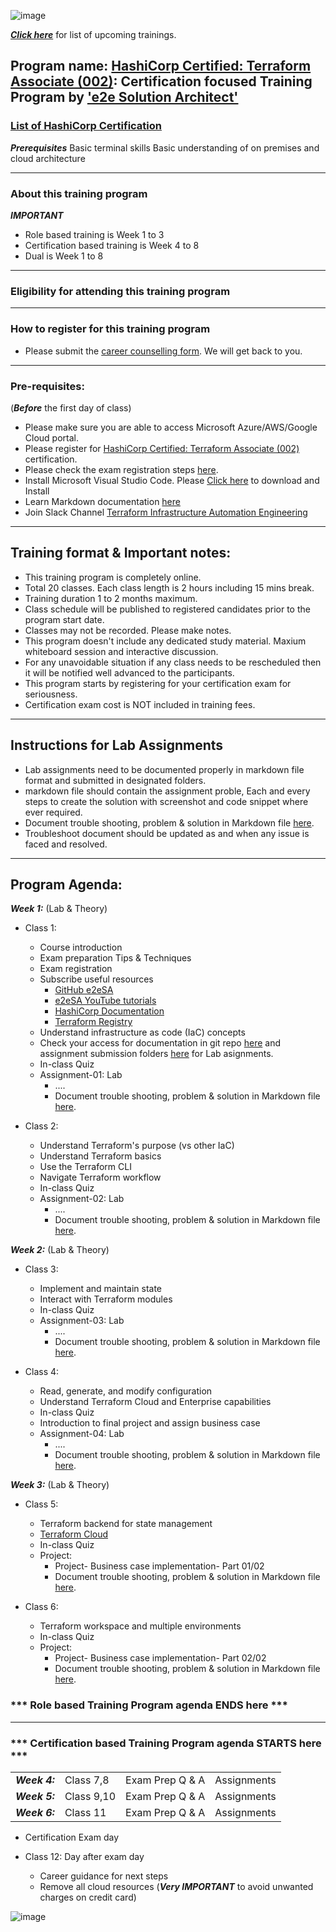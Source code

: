 
![image](https://user-images.githubusercontent.com/62712515/212548238-92365832-fe03-47c7-8c06-701834a67ebf.png)

***[Click here](https://e2esolutionarchitect.eventbrite.com)*** for list of upcoming trainings.

## Program name: [HashiCorp Certified: Terraform Associate (002)](https://www.hashicorp.com/certification/terraform-associate): Certification focused Training Program by ['e2e Solution Architect'](https://e2esolutionarchitect.com/role-based-training-program/)

### [List of HashiCorp Certification](https://www.hashicorp.com/certification)

***Prerequisites***
Basic terminal skills
Basic understanding of on premises and cloud architecture

----------------------------
### About this training program

***IMPORTANT***
- Role based training is Week 1 to 3
- Certification based training is Week 4 to 8
- Dual is Week 1 to 8

----------------------------
### Eligibility for attending this training program

----------------------------

### How to register for this training program

- Please submit the [career counselling form](https://e2esolutionarchitect.com/career-counselling/). We will get back to you. 
----------------------------

### Pre-requisites: 
(***Before*** the first day of class)
- Please make sure you are able to access Microsoft Azure/AWS/Google Cloud portal. 
- Please register for [HashiCorp Certified: Terraform Associate (002)](https://www.hashicorp.com/certification/terraform-associate) certification.
- Please check the exam registration steps [here](#). 
- Install Microsoft Visual Studio Code. Please [Click here](https://code.visualstudio.com/download) to download and Install
- Learn Markdown documentation [here](https://www.markdownguide.org/cheat-sheet/)
- Join Slack Channel [Terraform Infrastructure Automation Engineering](https://talentdevelop-u8d3237.slack.com/archives/C04KCD8183B)


----------------------------

## Training format & Important notes:

- This training program is completely online.
- Total 20 classes. Each class length is 2 hours including 15 mins break.
- Training duration 1 to 2 months maximum. 
- Class schedule will be published to registered candidates prior to the program start date.
- Classes may not be recorded. Please make notes.
- This program doesn't include any dedicated study material. Maxium whiteboard session and interactive discussion. 
- For any unavoidable situation if any class needs to be rescheduled then it will be notified well advanced to the participants. 
- This program starts by registering for your certification exam for seriousness. 
- Certification exam cost is NOT included in training fees. 

----------------------------

## Instructions for Lab Assignments
- Lab assignments need to be documented properly in markdown file format and submitted in designated folders.
- markdown file should contain the assignment proble, Each and every steps to create the solution with screenshot and code snippet where ever required.
- Document trouble shooting, problem & solution in Markdown file [here](#).
- Troubleshoot document should be updated as and when any issue is faced and resolved. 

----------------------------


## Program Agenda:

***Week 1:*** (Lab & Theory)
- Class 1: 
  - Course introduction
  - Exam preparation Tips & Techniques
  - Exam registration
  - Subscribe useful resources 
    - [GitHub e2eSA](https://github.com/e2eSolutionArchitect/scripts)
    - [e2eSA YouTube tutorials](https://www.youtube.com/channel/UC5Juuk7aTvbRmrABMq4onJA/videos)
    - [HashiCorp Documentation](https://developer.hashicorp.com/terraform/docs)
    - [Terraform Registry](https://registry.terraform.io/)
  - Understand infrastructure as code (IaC) concepts
  - Check your access for documentation in git repo [here](#) and assignment submission folders [here](#) for Lab asignments. 
  - In-class Quiz
  - Assignment-01: Lab
    - ....
    - Document trouble shooting, problem & solution in Markdown file [here](#). 
  
- Class 2: 
  - Understand Terraform's purpose (vs other IaC)
  - Understand Terraform basics
  - Use the Terraform CLI 
  - Navigate Terraform workflow
  - In-class Quiz
  - Assignment-02: Lab
    - ....
    - Document trouble shooting, problem & solution in Markdown file [here](#). 

***Week 2:*** (Lab & Theory)

- Class 3: 
  - Implement and maintain state
  - Interact with Terraform modules
  - In-class Quiz
  - Assignment-03: Lab
    - ....
    - Document trouble shooting, problem & solution in Markdown file [here](#).
    
- Class 4: 
  - Read, generate, and modify configuration
  - Understand Terraform Cloud and Enterprise capabilities
  - In-class Quiz
  - Introduction to final project and assign business case
  - Assignment-04: Lab
    - ....
    - Document trouble shooting, problem & solution in Markdown file [here](#).
    
***Week 3:*** (Lab & Theory)

- Class 5: 
  - Terraform backend for state management
  - [Terraform Cloud](https://cloud.hashicorp.com/products/terraform)
  - In-class Quiz
  - Project:
    - Project- Business case implementation- Part 01/02
    - Document trouble shooting, problem & solution in Markdown file [here](#).

- Class 6: 
  -  Terraform workspace and multiple environments
  - In-class Quiz
  - Project:
    - Project- Business case implementation- Part 02/02
    - Document trouble shooting, problem & solution in Markdown file [here](#).

### *** Role based Training Program agenda ENDS here ***
----------------------------
### *** Certification based Training Program agenda STARTS here ***

|   |   |   |   | 
|---|---|---|---|
| ***Week 4:*** | Class 7,8 | Exam Prep Q & A | Assignments |
| ***Week 5:*** | Class 9,10 | Exam Prep Q & A | Assignments |
| ***Week 6:*** | Class 11| Exam Prep Q & A | Assignments |
  
- Certification Exam day

- Class 12: Day after exam day
  - Career guidance for next steps
  - Remove all cloud resources (***Very IMPORTANT*** to avoid unwanted charges on credit card) 

![image](https://user-images.githubusercontent.com/62712515/212548358-8f044be8-5d90-4c82-b1ba-2f024c93b45c.png)
